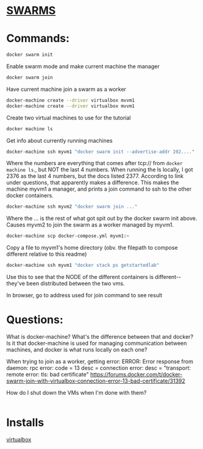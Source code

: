 # [SWARMS](https://docs.docker.com/get-started/part4)

# Commands:
```bash
docker swarm init
```
Enable swarm mode and make current machine the manager


```bash
docker swarm join
```
Have current machine join a swarm as a worker


```bash
docker-machine create --driver virtualbox mvvm1
docker-machine create --driver virtualbox mvvm1
```
Create two virtual machines to use for the tutorial


```bash
docker machine ls
```
Get info about currently running machines

```bash
docker-machine ssh myvm1 "docker swarm init --advertise-addr 192...."
```
Where the numbers are everything that comes after tcp:// from `docker machine ls`., but NOT the last 4 numbers. When running the ls locally, I got 2376 as the last 4 numbers, but the docs listed 2377. According to link under questions, that apparently makes a difference. This makes the machine myvm1 a manager, and prints a join command to ssh to the other docker containers.

```bash
docker-machine ssh myvm2 "docker swarm join ..."
```
Where the ... is the rest of what got spit out by the docker swarm init above. Causes myvm2 to join the swarm as a worker managed by myvm1.


```bash
docker-machine scp docker-compose.yml myvm1:~
```
Copy a file to myvm1's home directory (obv. the filepath to compose different relative to this readme)


```bash
docker-machine ssh myvm1 "docker stack ps getstartedlab"
```
Use this to see that the NODE of the different containers is different--they've been distributed between the two vms.

In browser, go to address used for join command to see result



# Questions:
What is docker-machine? What's the difference between that and docker? Is it that docker-machine is used for managing communication between machines, and docker is what runs locally on each one?

When trying to join as a worker, getting error:
ERROR: Error response from daemon: rpc error: code = 13 desc = connection error: desc = "transport: remote error: tls: bad certificate"
https://forums.docker.com/t/docker-swarm-join-with-virtualbox-connection-error-13-bad-certificate/31392

How do I shut down the VMs when I'm done with them?




```bash

```


# Installs
[virtualbox](https://www.virtualbox.org/wiki/Downloads)
